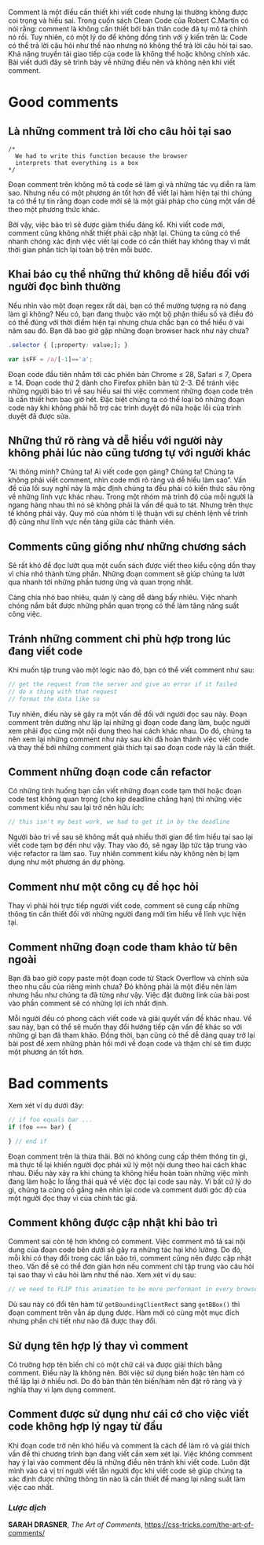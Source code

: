 Comment là một điều cần thiết khi viết code nhưng lại thường không được coi trọng và hiểu sai. Trong cuốn sách Clean Code của Robert C.Martin có nói rằng: comment là không cần thiết bởi bản thân code đã tự mô tả chính nó rồi. Tuy nhiên, có một lý do để không đồng tình với ý kiến trên là: Code có thể trả lời câu hỏi như thế nào nhưng nó không thể trả lời câu hỏi tại sao. Khả năng truyền tải giao tiếp của code là không thể hoặc không chính xác. Bài viết dưới đây sẽ trình bày về những điều nên và không nên khi viết comment.
# Good comments
##  Là những comment trả lời cho câu hỏi tại sao
```
/*
  We had to write this function because the browser 
  interprets that everything is a box
*/
```
Đoạn comment trên không mô tả code sẽ làm gì và những tác vụ diễn ra làm sao. Nhưng nếu có một phương án tốt hơn để viết lại hàm hiện tại thì chúng ta có thể tự tin rằng đoạn code mới sẽ là một giải pháp cho cùng một vấn đề theo một phương thức khác.

Bởi vậy, việc bảo trì sẽ được giảm thiểu đáng kể. Khi viết code mới, comment cũng không nhất thiết phải cập nhật lại. Chúng ta cũng có thể nhanh chóng xác định việc viết lại code có cần thiết hay không thay vì mất thời gian phân tích lại toàn bộ trên mỗi bước.
## Khai báo cụ thể những thứ không dễ hiểu đối với người đọc bình thường
Nếu nhìn vào một đoạn regex rất dài, bạn có thể mường tượng ra nó đang làm gì không? Nếu có, bạn đang thuộc vào một bộ phận thiểu số và điều đó có thể đúng với thời điểm hiện tại nhưng chưa chắc bạn có thể hiểu ở vài năm sau đó.
Bạn đã bao giờ gặp những đoạn browser hack như này chưa?
```css
.selector { [;property: value;]; }
```
```javascript
var isFF = /a/[-1]=='a';
```
Đoạn code đầu tiên nhắm tới các phiên bản Chrome ≤ 28, Safari ≤ 7, Opera ≥ 14. Đoạn code thứ 2 dành cho Firefox phiên bản từ 2-3. Để tránh việc những người bảo trì về sau hiểu sai thì việc comment những đoạn code trên là cần thiết hơn bao giờ hết. Đặc biệt chúng ta có thể loại bỏ những đoạn code này khi không phải hỗ trợ các trình duyệt đó nữa hoặc lỗi của trình duyệt đã được sửa.
## Những thứ rõ ràng và dễ hiểu với người này không phải lúc nào cũng tương tự với người khác
“Ai thông minh? Chúng ta! Ai viết code gọn gàng? Chúng ta! Chúng ta không phải viết comment, nhìn code mới rõ ràng và dễ hiểu làm sao”. Vấn đề của lối suy nghĩ này là mặc định chúng ta đều phải có kiến thức sâu rộng về những lĩnh vực khác nhau. Trong một nhóm mà trình độ của mỗi người là ngang hàng nhau thì nó sẽ không phải là vấn đề quá to tát. Nhưng trên thực tế không phải vậy. Quy mô của nhóm tỉ lệ thuận với sự chênh lệnh về trình độ cũng như lĩnh vực nền tảng giữa các thành viên.
## Comments cũng giống như những chương sách
Sẽ rất khó để đọc lướt qua một cuốn sách được viết theo kiểu cộng dồn thay vì chia nhỏ thành từng phần. Những đoạn comment sẽ giúp chúng ta lướt qua nhanh tới những phần tương ứng và quan trọng nhất.

Càng chia nhỏ bao nhiêu, quản lý càng dễ dàng bấy nhiêu. Việc nhanh chóng nắm bắt được những phần quan trọng có thể làm tăng năng suất công việc.

## Tránh những comment chỉ phù hợp trong lúc đang viết code
Khi muốn tập trung vào một logic nào đó, bạn có thể viết comment như sau:
```javascript
// get the request from the server and give an error if it failed
// do x thing with that request
// format the data like so
```
Tuy nhiên, điều này sẽ gây ra một vấn đề đối với người đọc sau này. Đoạn comment trên dường như lặp lại những gì đoạn code đang làm, buộc người xem phải đọc cùng một nội dung theo hai cách khác nhau. Do đó, chúng ta nên xem lại những comment như này sau khi đã hoàn thành việc viết code và thay thế bởi những comment giải thích tại sao đoạn code này là cần thiết.
## Comment những đoạn code cần refactor
Có những tình huống bạn cần viết những đoạn code tạm thời hoặc đoạn code test không quan trọng (cho kịp deadline chẳng hạn) thì những việc comment kiểu như sau lại trở nên hữu ích:
```javascript
// this isn't my best work, we had to get it in by the deadline
```
Người bảo trì về sau sẽ không mất quá nhiều thời gian để tìm hiểu tại sao lại viết code tạm bợ đến như vậy. Thay vào đó, sẽ ngay lập tức tập trung vào việc refactor ra làm sao. Tuy nhiên comment kiểu này không nên bị lạm dụng như một phương án dự phòng.

## Comment như một công cụ để học hỏi
Thay vì phải hỏi trực tiếp người viết code, comment sẽ cung cấp những thông tin cần thiết đối với những người đang mới tìm hiểu về lĩnh vực hiện tại.
## Comment những đoạn code tham khảo từ bên ngoài
Bạn đã bao giờ copy paste một đoạn code từ Stack Overflow và chỉnh sửa theo nhu cầu của riêng mình chưa? Đó không phải là một điều nên làm nhưng hầu như chúng ta đã từng như vậy. Việc đặt đường link của bài post vào phần comment sẽ có những lợi ích nhất định.

Mỗi người đều có phong cách viết code và giải quyết vấn đề khác nhau. Về sau này, bạn có thể sẽ muốn thay đổi hướng tiếp cận vấn đề khác so với những gì bạn đã tham khảo. Đồng thời, bạn cũng có thể dễ dàng quay trở lại bài post để xem những phản hồi mới về đoạn code và thậm chí sẽ tìm được một phương án tốt hơn.
# Bad comments
Xem xét ví dụ dưới đây:
```javascript
// if foo equals bar ...
if (foo === bar) { 

} // end if
```
Đoạn comment trên là thừa thãi. Bởi nó không cung cấp thêm thông tin gì, mà thực tế lại khiến người đọc phải xử lý một nội dung theo hai cách khác nhau. Điều này xảy ra khi chúng ta không hiểu hoàn toàn những việc mình đang làm hoặc lo lắng thái quá về việc đọc lại code sau này. Vì bất cứ lý do gì, chúng ta cũng cố gắng nên nhìn lại code và comment dưới góc độ của một người đọc thay vì của chính tác giả.
## Comment không được cập nhật khi bảo trì
Comment sai còn tệ hơn không có comment. Việc comment mô tả sai nội dung của đoạn code bên dưới sẽ gây ra những tác hại khó lường. Do đó, mỗi khi có thay đổi trong các lần bảo trì, comment cũng nên được cập nhật theo.
Vấn đề sẽ có thể đơn giản hơn nếu comment chỉ tập trung vào câu hỏi tại sao thay vì câu hỏi làm như thế nào. Xem xét ví dụ sau:
```javascript
// we need to FLIP this animation to be more performant in every browser
```
Dù sau này có đổi tên hàm từ `getBoundingClientRect` sang `getBBox()` thì đoạn comment trên vẫn áp dụng được. Hàm mới có cùng một mục đích nhưng phần chi tiết như nào đã được thay đổi.
## Sử dụng tên hợp lý thay vì comment
Có trường hợp tên biến chỉ có một chữ cái và được giải thích bằng comment. Điều này là không nên. Bởi việc sử dụng biến hoặc tên hàm có thể lặp lại ở nhiều nơi. Do đó bản thân tên biến/hàm nên đặt rõ ràng và ý nghĩa thay vì lạm dụng comment.
## Comment được sử dụng như cái cớ cho việc viết code không hợp lý ngay từ đầu
Khi đoạn code trở nên khó hiểu và comment là cách để làm rõ và giải thích vấn đề thì chương trình bạn đang viết cần xem xét lại. Việc không comment hay ỷ lại vào comment đều là những điều nên tránh khi viết code. Luôn đặt mình vào cả vị trí người viết lẫn người đọc khi viết code sẽ giúp chúng ta xác định được những thông tin nào là cần thiết để mang lại năng suất làm việc cao nhất.
### *Lược dịch*
**SARAH DRASNER**, *The Art of Comments*, https://css-tricks.com/the-art-of-comments/